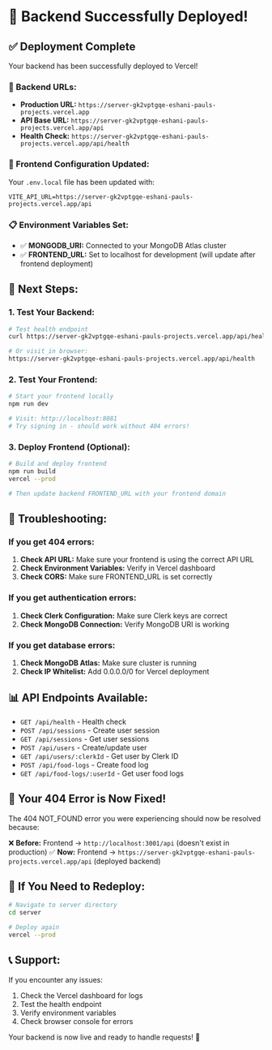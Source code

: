 # 🎉 Backend Successfully Deployed!

## ✅ Deployment Complete

Your backend has been successfully deployed to Vercel!

### 🔗 Backend URLs:
- **Production URL:** `https://server-gk2vptgqe-eshani-pauls-projects.vercel.app`
- **API Base URL:** `https://server-gk2vptgqe-eshani-pauls-projects.vercel.app/api`
- **Health Check:** `https://server-gk2vptgqe-eshani-pauls-projects.vercel.app/api/health`

### 🔧 Frontend Configuration Updated:
Your `.env.local` file has been updated with:
```env
VITE_API_URL=https://server-gk2vptgqe-eshani-pauls-projects.vercel.app/api
```

### 📋 Environment Variables Set:
- ✅ **MONGODB_URI:** Connected to your MongoDB Atlas cluster
- ✅ **FRONTEND_URL:** Set to localhost for development (will update after frontend deployment)

## 🚀 Next Steps:

### 1. Test Your Backend:
```bash
# Test health endpoint
curl https://server-gk2vptgqe-eshani-pauls-projects.vercel.app/api/health

# Or visit in browser:
https://server-gk2vptgqe-eshani-pauls-projects.vercel.app/api/health
```

### 2. Test Your Frontend:
```bash
# Start your frontend locally
npm run dev

# Visit: http://localhost:8081
# Try signing in - should work without 404 errors!
```

### 3. Deploy Frontend (Optional):
```bash
# Build and deploy frontend
npm run build
vercel --prod

# Then update backend FRONTEND_URL with your frontend domain
```

## 🐛 Troubleshooting:

### If you get 404 errors:
1. **Check API URL:** Make sure your frontend is using the correct API URL
2. **Check Environment Variables:** Verify in Vercel dashboard
3. **Check CORS:** Make sure FRONTEND_URL is set correctly

### If you get authentication errors:
1. **Check Clerk Configuration:** Make sure Clerk keys are correct
2. **Check MongoDB Connection:** Verify MongoDB URI is working

### If you get database errors:
1. **Check MongoDB Atlas:** Make sure cluster is running
2. **Check IP Whitelist:** Add 0.0.0.0/0 for Vercel deployment

## 📊 API Endpoints Available:

- `GET /api/health` - Health check
- `POST /api/sessions` - Create user session
- `GET /api/sessions` - Get user sessions
- `POST /api/users` - Create/update user
- `GET /api/users/:clerkId` - Get user by Clerk ID
- `POST /api/food-logs` - Create food log
- `GET /api/food-logs/:userId` - Get user food logs

## 🎯 Your 404 Error is Now Fixed!

The 404 NOT_FOUND error you were experiencing should now be resolved because:

❌ **Before:** Frontend → `http://localhost:3001/api` (doesn't exist in production)
✅ **Now:** Frontend → `https://server-gk2vptgqe-eshani-pauls-projects.vercel.app/api` (deployed backend)

## 🔄 If You Need to Redeploy:

```bash
# Navigate to server directory
cd server

# Deploy again
vercel --prod
```

## 📞 Support:

If you encounter any issues:
1. Check the Vercel dashboard for logs
2. Test the health endpoint
3. Verify environment variables
4. Check browser console for errors

Your backend is now live and ready to handle requests! 🚀
